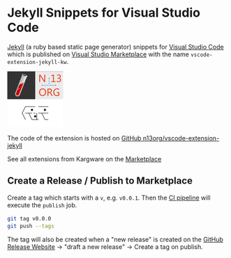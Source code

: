 # Jekyll Snippets for Visual Studio Code

[Jekyll](https://jekyllrb.com) (a ruby based static page generator) snippets for [Visual Studio Code](https://code.visualstudio.com) which is published on [Visual Studio Marketplace](https://marketplace.visualstudio.com/items?itemName=kargware.vscode-extension-jekyll-kw) with the name `vscode-extension-jekyll-kw`.

![Image vscode-extension-jekyll-kw](images/vsce-jekyll-kw-128x128.png)

The code of the extension is hosted on [GitHub n13org/vscode-extension-jekyll](https://github.com/n13org/vscode-extension-jekyll)

See all extensions from Kargware on the [Marketplace](https://marketplace.visualstudio.com/manage/publishers/kargware)

## Create a Release / Publish to Marketplace

Create a tag which starts with a `v`, e.g. `v0.0.1`. Then the [CI pipeline](.github/workflows/ci.yml) will execute the `publish` job.

```sh
git tag v0.0.0
git push --tags
```

The tag will also be created when a "new release" is created on the [GitHub Release Website](https://github.com/n13org/vscode-extension-jekyll/releases) -> "draft a new release" -> Create a tag on publish.
